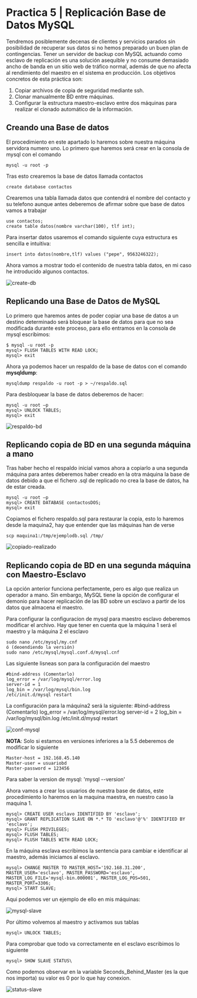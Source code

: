 # Practica 5 | Replicación Base de Datos MySQL

Tendremos posiblemente decenas de clientes y servicios parados sin posibilidad de
recuperar sus datos si no hemos preparado un buen plan de contingencias. Tener un
servidor de backup con MySQL actuando como esclavo de replicación es una solución
asequible y no consume demasiado ancho de banda en un sitio web de tráfico normal,
además de que no afecta al rendimiento del maestro en el sistema en producción.
Los objetivos concretos de esta práctica son:

1. Copiar archivos de copia de seguridad mediante ssh.
2. Clonar manualmente BD entre máquinas.
3. Configurar la estructura maestro-esclavo entre dos máquinas para realizar el clonado automático de la información.

## Creando una Base de datos
El procedimiento en este apartado lo haremos sobre nuestra máquina servidora
numero uno. Lo primero que haremos será crear en la consola de mysql con el
comando

    mysql -u root -p

Tras esto crearemos la base de datos llamada contactos

    create database contactos

Crearemos una tabla llamada datos que contendrá el nombre del contacto y su
telefono aunque antes deberemos de afirmar sobre que base de datos vamos a
trabajar

    use contactos;
    create table datos(nombre varchar(100), tlf int);

Para insertar datos usaremos el comando siguiente cuya estructura es sencilla
e intuitiva:

    insert into datos(nombre,tlf) values ("pepe", 9563246322);

Ahora vamos a mostrar todo el contenido de nuestra tabla datos, en mi caso
he introducido algunos contactos.

![create-db](https://github.com/mikel00per/SWAP/blob/master/Practica%205/create-db.png)

## Replicando una Base de Datos de MySQL

Lo primero que haremos antes de poder copiar una base de datos a un destino
determinado será bloquear la base de datos para que no sea modificada durante
este proceso, para ello entramos en la consola de mysql escribimos:

    $ mysql -u root -p
    mysql> FLUSH TABLES WITH READ LOCK;
    mysql> exit

Ahora ya podemos hacer un respaldo de la base de datos con el comando __mysqldump__:

    mysqldump respaldo -u root -p > ~/respaldo.sql

Para desbloquear la base de datos deberemos de hacer:

    mysql -u root –p
    mysql> UNLOCK TABLES;
    mysql> exit

![respaldo-bd](https://github.com/mikel00per/SWAP/blob/master/Practica%205/respaldo-bd.png)

## Replicando copia de BD en una segunda máquina a mano
Tras haber hecho el respaldo inicial vamos ahora a copiarlo a una segunda máquina
para antes deberemos haber creado en la otra máquina la base de datos debido
a que el fichero .sql de replicado no crea la base de datos, ha de estar creada.

    mysql -u root –p
    mysql> CREATE DATABASE contactosDOS;
    mysql> exit

Copiamos el fichero respaldo.sql para restaurar la copia, esto lo haremos desde
la maquina2, hay que entender que las máquinas han de verse

    scp maquina1:/tmp/ejemplodb.sql /tmp/

![copiado-realizado](https://github.com/mikel00per/SWAP/blob/master/Practica%205/copiado-realizado.png)


## Replicando copia de BD en una segunda máquina con Maestro-Esclavo
La opción anterior funciona perfectamente, pero es algo que realiza un operador
a mano. Sin embargo, MySQL tiene la opción de configurar el demonio para hacer
replicación de las BD sobre un esclavo a partir de los datos que almacena el
maestro.

Para configurar la configuracion de mysql para maestro esclavo deberemos
modificar el archivo. Hay que tener en cuenta que la máquina 1 será el
maestro y la máquina 2 el esclavo

    sudo nano /etc/mysql/my.cnf
    ó (deoendiendo la versión)
    sudo nano /etc/mysql/mysql.conf.d/mysql.cnf

Las siguiente lisneas son para la configuración del maestro

    #bind-address (Comentarlo)
    log_error = /var/log/mysql/error.log
    server-id = 1
    log_bin = /var/log/mysql/bin.log
    /etc/init.d/mysql restart

La configuración para la máquina2 será la siguiente:
    #bind-address (Comentarlo)
    log_error = /var/log/mysql/error.log
    server-id = 2
    log_bin = /var/log/mysql/bin.log
    /etc/init.d/mysql restart

![conf-mysql](https://github.com/mikel00per/SWAP/blob/master/Practica%205/conf-mysql.png)

**NOTA**: Solo si estamos en versiones inferiores a la 5.5 deberemos de modificar
lo siguiente

    Master-host = 192.168.45.140
    Master-user = usuariobd
    Master-password = 123456

Para saber la version de mysql: 'mysql --version'

Ahora vamos a crear los usuarios de nuestra base de datos, este procedimiento
lo haremos en la maquina maestra, en nuestro caso la maquina 1.

    mysql> CREATE USER esclavo IDENTIFIED BY 'esclavo';
    mysql> GRANT REPLICATION SLAVE ON *.* TO 'esclavo'@'%' IDENTIFIED BY 'esclavo';
    mysql> FLUSH PRIVILEGES;
    mysql> FLUSH TABLES;
    mysql> FLUSH TABLES WITH READ LOCK;


En la máquina esclava escribimos la sentencia para cambiar e identificar
al maestro, además iniciamos al esclavo.

    mysql> CHANGE MASTER TO MASTER_HOST='192.168.31.200', MASTER_USER='esclavo', MASTER_PASSWORD='esclavo', MASTER_LOG_FILE='mysql-bin.000001', MASTER_LOG_POS=501, MASTER_PORT=3306;
    mysql> START SLAVE;

Aqui podemos ver un ejemplo de ello en mis máquinas:

![mysql-slave](https://github.com/mikel00per/SWAP/blob/master/Practica%205/mysql-slave.png)


Por último volvemos al maestro y activamos sus tablas

    mysql> UNLOCK TABLES;

Para comprobar que todo va correctamente en el esclavo escribimos lo siguiente

    mysql> SHOW SLAVE STATUS\

Como podemos observar en la variable Seconds_Behind_Master (es la que nos importa)
su valor es 0 por lo que hay conexion.

![status-slave](https://github.com/mikel00per/SWAP/blob/master/Practica%205/status-slave.png)
